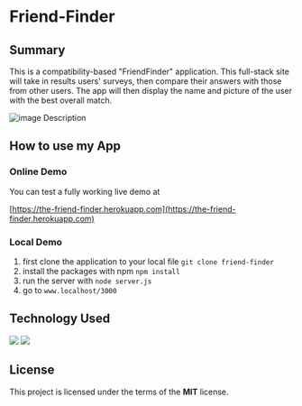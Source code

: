 # Friend-Finder

## Summary
This is a compatibility-based "FriendFinder" application. This full-stack site will take in results users' surveys, then compare their answers with those from other users. The app will then display the name and picture of the user with the best overall match.

![image Description]()

## How to use my App

### Online Demo
You can test a fully working live demo at

[https://the-friend-finder.herokuapp.com](https://the-friend-finder.herokuapp.com)


### Local Demo
1. first clone the application to your local file
`git clone friend-finder`
2. install the packages with npm `npm install`
3. run the server with `node server.js `
4. go to `www.localhost/3000`

## Technology Used
 ![](http://williamavasquez.herokuapp.com/img/js.png)
 ![](http://williamavasquez.herokuapp.com/img/node.png)

## License
This project is licensed under the terms of the **MIT** license.

